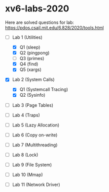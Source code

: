 # xv6-labs-2020
Here are solved questions for lab: https://pdos.csail.mit.edu/6.828/2020/tools.html

- [ ] Lab 1 (Utilities)
  - [x] Q1 (sleep)
  - [x] Q2 (pingpong)
  - [ ] Q3 (primes)
  - [x] Q4 (find)
  - [x] Q5 (xargs)
  
- [x] Lab 2 (System Calls)
  - [x] Q1 (Systemcall Tracing)
  - [x] Q2 (Sysinfo)
  
- [ ] Lab 3 (Page Tables)

- [ ] Lab 4 (Traps)

- [ ] Lab 5 (Lazy Allocation) 

- [ ] Lab 6 (Copy on-write)

- [ ] Lab 7 (Multithreading)

- [ ] Lab 8 (Lock)

- [ ] Lab 9 (File System)

- [ ] Lab 10 (Mmap)

- [ ] Lab 11 (Network Driver)
